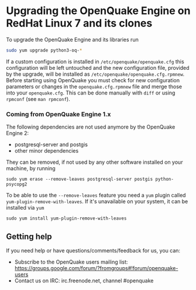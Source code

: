 # Upgrading the OpenQuake Engine on RedHat Linux 7 and its clones

To upgrade the OpenQuake Engine and its libraries run

```bash
sudo yum upgrade python3-oq-*
```

If a custom configuration is installed in `/etc/openquake/openquake.cfg` this configuration will be left untouched and the new configuration file, provided by the upgrade, will be installed as `/etc/openquake/openquake.cfg.rpmnew`. Before starting using OpenQuake you must check for new configuration parameters or changes in the `openquake.cfg.rpmnew` file and merge those into your `openquake.cfg`. This can be done manually with `diff` or using `rpmconf` (see `man rpmconf`).

### Coming from OpenQuake Engine 1.x

The following dependencies are not used anymore by the OpenQuake Engine 2:
- postgresql-server and postgis
- other minor dependencies

They can be removed, if not used by any other software installed on your machine, by running

```
sudo yum erase --remove-leaves postgresql-server postgis python-psycopg2
```

To be able to use the `--remove-leaves` feature you need a `yum` plugin called `yum-plugin-remove-with-leaves`. If it's unavailable on your system, it can be installed via `yum`

```
sudo yum install yum-plugin-remove-with-leaves
```

## Getting help
If you need help or have questions/comments/feedback for us, you can:
  * Subscribe to the OpenQuake users mailing list: https://groups.google.com/forum/?fromgroups#!forum/openquake-users
  * Contact us on IRC: irc.freenode.net, channel #openquake

